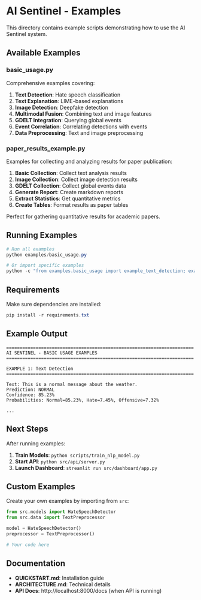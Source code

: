# AI Sentinel - Examples

This directory contains example scripts demonstrating how to use the AI Sentinel system.

## Available Examples

### basic_usage.py

Comprehensive examples covering:

1. **Text Detection**: Hate speech classification
2. **Text Explanation**: LIME-based explanations
3. **Image Detection**: Deepfake detection
4. **Multimodal Fusion**: Combining text and image features
5. **GDELT Integration**: Querying global events
6. **Event Correlation**: Correlating detections with events
7. **Data Preprocessing**: Text and image preprocessing

### paper_results_example.py

Examples for collecting and analyzing results for paper publication:

1. **Basic Collection**: Collect text analysis results
2. **Image Collection**: Collect image detection results
3. **GDELT Collection**: Collect global events data
4. **Generate Report**: Create markdown reports
5. **Extract Statistics**: Get quantitative metrics
6. **Create Tables**: Format results as paper tables

Perfect for gathering quantitative results for academic papers.

## Running Examples

```powershell
# Run all examples
python examples/basic_usage.py

# Or import specific examples
python -c "from examples.basic_usage import example_text_detection; example_text_detection()"
```

## Requirements

Make sure dependencies are installed:

```powershell
pip install -r requirements.txt
```

## Example Output

```
======================================================================
AI SENTINEL - BASIC USAGE EXAMPLES
======================================================================

EXAMPLE 1: Text Detection
======================================================================

Text: This is a normal message about the weather.
Prediction: NORMAL
Confidence: 85.23%
Probabilities: Normal=85.23%, Hate=7.45%, Offensive=7.32%

...
```

## Next Steps

After running examples:

1. **Train Models**: `python scripts/train_nlp_model.py`
2. **Start API**: `python src/api/server.py`
3. **Launch Dashboard**: `streamlit run src/dashboard/app.py`

## Custom Examples

Create your own examples by importing from `src`:

```python
from src.models import HateSpeechDetector
from src.data import TextPreprocessor

model = HateSpeechDetector()
preprocessor = TextPreprocessor()

# Your code here
```

## Documentation

- **QUICKSTART.md**: Installation guide
- **ARCHITECTURE.md**: Technical details
- **API Docs**: http://localhost:8000/docs (when API is running)
